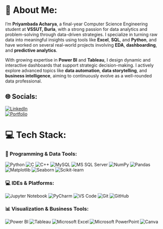 # 💫 About Me:
I’m **Priyambada Acharya**, a final-year Computer Science Engineering student at **VSSUT, Burla**, with a strong passion for data analytics and problem-solving through data-driven strategies. I specialize in turning raw data into meaningful insights using tools like **Excel**, **SQL**, and **Python**, and have worked on several real-world projects involving **EDA**, **dashboarding**, and **predictive analytics**.  

With growing expertise in **Power BI** and **Tableau**, I design dynamic and interactive dashboards that support strategic decision-making. I actively explore advanced topics like **data automation**, **data storytelling**, and **business intelligence**, aiming to continuously evolve as a well-rounded data professional.

## 🌐 Socials:
[![LinkedIn](https://img.shields.io/badge/LinkedIn-%230077B5.svg?logo=linkedin&logoColor=white)](https://linkedin.com/in/priyambada-acharya-0b8a38269)  
[![Portfolio](https://img.shields.io/badge/Portfolio-000?style=plastic&logo=firefox&logoColor=white)](https://your-portfolio-link.com)

# 💻 Tech Stack:

### 🐍 Programming & Data Tools:
![Python](https://img.shields.io/badge/Python-3670A0?style=plastic&logo=python&logoColor=ffdd54)
![C](https://img.shields.io/badge/C-%2300599C.svg?style=plastic&logo=c&logoColor=white)
![C++](https://img.shields.io/badge/C++-%2300599C.svg?style=plastic&logo=c%2B%2B&logoColor=white)
![MySQL](https://img.shields.io/badge/MySQL-%2300f.svg?style=plastic&logo=mysql&logoColor=white)
![MS SQL Server](https://img.shields.io/badge/MS%20SQL%20Server-CC2927?style=plastic&logo=microsoft-sql-server&logoColor=white)
![NumPy](https://img.shields.io/badge/NumPy-%23013243.svg?style=plastic&logo=numpy&logoColor=white)
![Pandas](https://img.shields.io/badge/Pandas-%23150458.svg?style=plastic&logo=pandas&logoColor=white)
![Matplotlib](https://img.shields.io/badge/Matplotlib-%23ffffff.svg?style=plastic&logo=matplotlib&logoColor=black)
![Seaborn](https://img.shields.io/badge/Seaborn-%23494F5A.svg?style=plastic&logoColor=white)
![Scikit-learn](https://img.shields.io/badge/Scikit--learn-F7931E?style=plastic&logo=scikit-learn&logoColor=white)

### 💻 IDEs & Platforms:
![Jupyter Notebook](https://img.shields.io/badge/Jupyter%20Notebook-F37626.svg?style=plastic&logo=Jupyter&logoColor=white)
![PyCharm](https://img.shields.io/badge/PyCharm-000000?style=plastic&logo=PyCharm&logoColor=white)
![VS Code](https://img.shields.io/badge/VS%20Code-007ACC?style=plastic&logo=visual-studio-code&logoColor=white)
![Git](https://img.shields.io/badge/Git-F05032?style=plastic&logo=git&logoColor=white)
![GitHub](https://img.shields.io/badge/GitHub-100000?style=plastic&logo=github&logoColor=white)

### 📊 Visualization & Business Tools:
![Power BI](https://img.shields.io/badge/Power%20BI-F2C811?style=plastic&logo=powerbi&logoColor=black)
![Tableau](https://img.shields.io/badge/Tableau-E97627?style=plastic&logo=Tableau&logoColor=white)
![Microsoft Excel](https://img.shields.io/badge/Excel-217346?style=plastic&logo=microsoft-excel&logoColor=white)
![Microsoft PowerPoint](https://img.shields.io/badge/PowerPoint-B7472A?style=plastic&logo=microsoft-powerpoint&logoColor=white)
![Canva](https://img.shields.io/badge/Canva-00C4CC?style=plastic&logo=Canva&logoColor=white)
